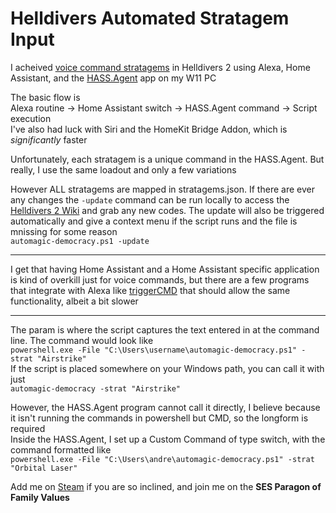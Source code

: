 # Helldivers Automated Stratagem Input  

I acheived [voice command stratagems](https://www.youtube.com/watch?v=x0HwI6L7jYI) in Helldivers 2 using Alexa, Home Assistant, and the [HASS.Agent](https://github.com/LAB02-Research/HASS.Agent) app on my W11 PC   

The basic flow is  
Alexa routine -> Home Assistant switch -> HASS.Agent command -> Script execution  
I've also had luck with Siri and the HomeKit Bridge Addon, which is _significantly_ faster

Unfortunately, each stratagem is a unique command in the HASS.Agent. But really, I use the same loadout and only a few variations  

However ALL stratagems are mapped in stratagems.json. If there are ever any changes the `-update` command can be run locally to access the [Helldivers 2 Wiki](https://helldivers.fandom.com/wiki/Stratagem_Codes_(Helldivers_2)) and grab any new codes. The update will also be triggered automatically and give a context menu if the script runs and the file is mnissing for some reason  
`automagic-democracy.ps1 -update`  

__________________________________________________  
I get that having Home Assistant and a Home Assistant specific application is kind of overkill just for voice commands, but there are a few programs that integrate with Alexa like [triggerCMD](https://www.triggercmd.com/en/) that should allow the same functionality, albeit a bit slower  
__________________________________________________ 

The param is where the script captures the text entered in at the command line. The command would look like  
    `powershell.exe -File "C:\Users\username\automagic-democracy.ps1" -strat "Airstrike"`  
If the script is placed somewhere on your Windows path, you can call it with just  
    `automagic-democracy -strat "Airstrike"`  

However, the HASS.Agent program cannot call it directly, I believe because it isn't running the commands in powershell but CMD,  so the longform is required  
Inside the HASS.Agent, I set up a Custom Command of type switch, with the command formatted like  
    `powershell.exe -File "C:\Users\andre\automagic-democracy.ps1" -strat "Orbital Laser"`



Add me on [Steam](https://steamcommunity.com/id/BroManDudeGuyPhD/) if you are so inclined, and join me on the **SES Paragon of Family Values**
